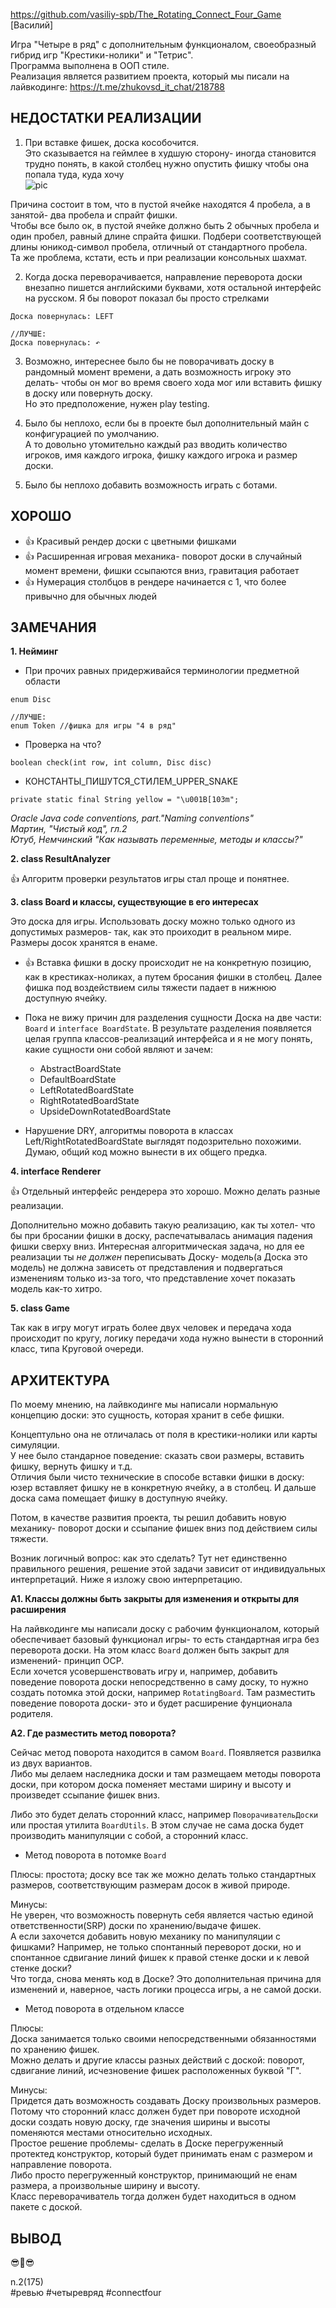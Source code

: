 https://github.com/vasiliy-spb/The_Rotating_Connect_Four_Game  
[Василий]

Игра "Четыре в ряд" с дополнительным функционалом, своеобразный гибрид игр "Крестики-нолики" и "Тетрис".  
Программа выполнена в ООП стиле.  
Реализация является развитием проекта, который мы писали на лайвкодинге: https://t.me/zhukovsd_it_chat/218788

## НЕДОСТАТКИ РЕАЛИЗАЦИИ

1. При вставке фишек, доска кособочится.  
Это сказывается на геймлее в худшую сторону- иногда становится трудно понять, в какой столбец нужно опустить фишку чтобы она попала туда, куда хочу  
![pic](https://github.com/raketareview/zsdchat_other/blob/master/content/resources/rev-connectfour002/img0.png)  

Причина состоит в том, что в пустой ячейке находятся 4 пробела, а в занятой- два пробела и спрайт фишки.  
Чтобы все было ок, в пустой ячейке должно быть 2 обычных пробела и один пробел, равный длине спрайта фишки. Подбери соответствующей длины юникод-символ пробела, отличный от стандартного пробела.  
Та же проблема, кстати, есть и при реализации консольных шахмат.

2. Когда доска переворачивается, направление переворота доски внезапно пишется английскими буквами, хотя остальной интерфейс на русском.
Я бы поворот показал бы просто стрелками
```
Доска повернулась: LEFT

//ЛУЧШЕ:
Доска повернулась: ↶
``` 

3. Возможно, интереснее было бы не поворачивать доску в рандомный момент времени, а дать возможность игроку это делать- чтобы он мог во время своего хода мог или вставить фишку в доску или повернуть доску.  
Но это предположение, нужен play testing.

4. Было бы неплохо, если бы в проекте был дополнительный майн с конфигурацией по умолчанию.  
А то довольно утомительно каждый раз вводить количество игроков, имя каждого игрока, фишку каждого игрока и размер доски.

5. Было бы неплохо добавить возможность играть с ботами.

## ХОРОШО

+ 👍 Красивый рендер доски с цветными фишками
+ 👍 Расширенная игровая механика- поворот доски в случайный момент времени, фишки ссыпаются вниз, гравитация работает
+ 👍 Нумерация столбцов в рендере начинается с 1, что более привычно для обычных людей

## ЗАМЕЧАНИЯ

**1. Нейминг**

- При прочих равных придерживайся терминологии предметной области
```
enum Disc

//ЛУЧШЕ:
enum Token //фишка для игры "4 в ряд"
```

- Проверка на что?
```
boolean check(int row, int column, Disc disc)
```
- КОНСТАНТЫ_ПИШУТСЯ_СТИЛЕМ_UPPER_SNAKE
```
private static final String yellow = "\u001B[103m";
```

*Oracle Java code conventions, part."Naming conventions"*  
*Мартин, "Чистый код", гл.2*  
*Ютуб, Немчинский "Как называть переменные, методы и классы?"*  

**2. class ResultAnalyzer**

👍 Алгоритм проверки результатов игры стал проще и понятнее.

**3. class Board и классы, существующие в его интересах**

Это доска для игры. Использовать доску можно только одного из допустимых размеров- так, как это проиходит в реальном мире. Размеры досок хранятся в енаме.

+ 👍 Вставка фишки в доску происходит не на конкретную позицию, как в крестиках-ноликах, а путем бросания фишки в столбец. 
Далее фишка под воздействием силы тяжести падает в нижнюю доступную ячейку.

- Пока не вижу причин для разделения сущности Доска на две части: `Board` и `interface BoardState`. 
В результате разделения появляется целая группа классов-реализаций интерфейса и я не могу понять, какие сущности они собой являют и зачем: 
  - AbstractBoardState
  - DefaultBoardState
  - LeftRotatedBoardState
  - RightRotatedBoardState
  - UpsideDownRotatedBoardState

- Нарушение DRY, алгоритмы поворота в классах Left/RightRotatedBoardState выглядят подозрительно похожими. Думаю, общий код можно вынести в их общего предка.

**4. interface Renderer**

👍 Отдельный интерфейс рендерера это хорошо. Можно делать разные реализации.

Дополнительно можно добавить такую реализацию, как ты хотел- что бы при бросании фишки в доску, распечатывалась анимация  падения фишки сверху вниз.
Интересная алгоритмическая задача, но для ее реализации ты *не должен* переписывать Доску- модель(а Доска это модель) не должна зависеть от представления и подвергаться изменениям только из-за того, что представление хочет показать модель как-то хитро.

**5. class Game**

Так как в игру могут играть более двух человек и передача хода происходит по кругу, логику передачи хода нужно вынести в сторонний класс, типа Круговой очереди. 


## АРХИТЕКТУРА

По моему мнению, на лайвкодинге мы написали нормальную концепцию доски: это сущность, которая хранит в себе фишки.  

Концептульно она не отличалась от поля в крестики-нолики или карты симуляции.  
У нее было стандарное поведение: cказать свои размеры, вставить фишку, вернуть фишку и т.д.  
Отличия были чисто технические в способе вставки фишки в доску: юзер вставляет фишку не в конкретную ячейку, а в столбец. И дальше доска сама помещает фишку в доступную ячейку.

Потом, в качестве развития проекта, ты решил добавить новую механику- поворот доски и ссыпание фишек вниз под действием силы тяжести.

Возник логичный вопрос: как это сделать? Тут нет единственно правильного решения, решение этой задачи зависит от индивидуальных интерпретаций. Ниже я изложу свою интерпретацию.

**А1. Классы должны быть закрыты для изменения и открыты для расширения**

На лайвкодинге мы написали доску с рабочим функционалом, который обеспечивает базовый функционал игры- то есть стандартная игра без переворота доски.
На этом класс `Board` должен быть закрыт для изменений- принцип OCP.  
Если хочется усовершенствовать игру и, например, добавить поведение поворота доски непосредственно в саму доску, то нужно создать потомка этой доски, например `RotatingBoard`. Там разместить поведение поворота доски- это и будет расширение фунционала родителя.

**А2. Где разместить метод поворота?** 

Сейчас метод поворота находится в самом `Board`. Появляется развилка из двух вариантов.  
Либо мы делаем наследника доски и там размещаем методы поворота доски, при котором доска поменяет местами ширину и высоту и произведет ссыпание фишек вниз.  

Либо это будет делать сторонний класс, например `ПоворачивательДоски` или простая утилита `BoardUtils`. В этом случае не сама доска будет производить манипуляции с собой, а сторонний класс.

* Метод поворота в потомке `Board`

Плюсы: простота; доску все так же можно делать только стандартных размеров, соответствующим размерам досок в живой природе.

Минусы:  
Не уверен, что возможность повернуть себя является частью единой ответственности(SRP) доски по хранению/выдаче фишек.  
А если захочется добавить новую механику по манипуляции с фишками? Например, не только спонтанный переворот доски, но и спонтанное сдвигание линий фишек к правой стенке доски и к левой стенке доски?  
Что тогда, снова менять код в Доске? Это дополнительная причина для изменений и, наверное, часть логики процесса игры, а не самой доски.

* Метод поворота в отдельном классе

Плюсы:  
Доска занимается только своими непосредственными обязанностями по хранению фишек.  
Можно делать и другие классы разных действий с доской: поворот, сдвигание линий, исчезновение фишек расположенных буквой "Г".

Минусы:  
Придется дать возможность создавать Доску произвольных размеров.  
Потому что сторонний класс должен будет при повороте исходной доски создать новую доску, где значения ширины и высоты поменяются местами относительно исходных.  
Простое решение проблемы- сделать в Доске перегруженный протектед конструктор, который будет принимать енам с размером и направление поворота.  
Либо просто перегруженный конструктор, принимающий не енам размера, а произвольные ширину и высоту.  
Класс переворачиватель тогда должен будет находиться в одном пакете с доской.

## ВЫВОД

😎🤝😎

n.2(175)  
#ревью #четыревряд #connectfour 
